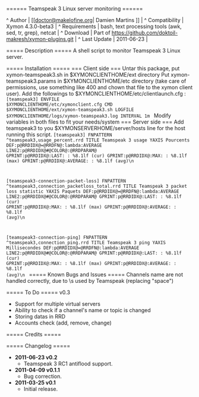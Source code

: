 ====== Teamspeak 3 Linux server monitoring ======

^ Author         | [[doctor@makelofine.org| Damien Martins ]]                    |
^ Compatibility  | Xymon 4.3.0-beta3                                             |
^ Requirements   | bash, text processing tools (awk, sed, tr, grep), netcat      |
^ Download       | Part of https://github.com/doktoil-makresh/xymon-plugins.git  |
^ Last Update    | 2011-06-23                                                    |

===== Description =====
A shell script to monitor Teamspeak 3 Linux server.

===== Installation =====
=== Client side ===
Untar this package, put xymon-teamspeak3.sh in $XYMONCLIENTHOME/ext directory
Put xymon-teamspeak3.params in $XYMONCLIENTHOME/etc directory (take care of permissions, use something like 400 and chown that file to the xymon client user). Add the followings to $XYMONCLIENTHOME/etc/clientlaunch.cfg :
<code>[teamspeak3]
        ENVFILE $XYMONCLIENTHOME/etc/xymonclient.cfg
        CMD $XYMONCLIENTHOME/ext/xymon-teamspeak3.sh
        LOGFILE $XYMONCLIENTHOME/logs/xymon-teamspeak3.log
        INTERVAL 1m
</code>
Modify variables in both files to fit your needs/system
=== Server side ===
Add teamspeak3 to you $XYMONSERVERHOME/server/hosts line for the host running this script.
<code>[teamspeak3]
        FNPATTERN ^teamspeak3,usage_percent.rrd
        TITLE Teamspeak 3 usage
        YAXIS Pourcents
        DEF:p@RRDIDX@=@RRDFN@:lambda:AVERAGE
        LINE2:p@RRDIDX@#@COLOR@:@RRDPARAM@
        GPRINT:p@RRDIDX@:LAST: \: %8.1lf (cur)
        GPRINT:p@RRDIDX@:MAX: \: %8.1lf (max)
        GPRINT:p@RRDIDX@:AVERAGE: \: %8.1lf (avg)\n

[teamspeak3-connection-packet-loss]
        FNPATTERN ^teamspeak3,connection_packetloss_total.rrd
        TITLE Teamspeak 3 packet loss statistic
        YAXIS Paquets
        DEF:p@RRDIDX@=@RRDFN@:lambda:AVERAGE
        LINE2:p@RRDIDX@#@COLOR@:@RRDPARAM@
        GPRINT:p@RRDIDX@:LAST: \: %8.1lf (cur)
        GPRINT:p@RRDIDX@:MAX: \: %8.1lf (max)
        GPRINT:p@RRDIDX@:AVERAGE: \: %8.1lf (avg)\n

[teamspeak3-connection-ping]
        FNPATTERN ^teamspeak3,connection_ping.rrd
        TITLE Teamspeak 3 ping
        YAXIS Millisecondes
        DEF:p@RRDIDX@=@RRDFN@:lambda:AVERAGE
        LINE2:p@RRDIDX@#@COLOR@:@RRDPARAM@
        GPRINT:p@RRDIDX@:LAST: \: %8.1lf (cur)
        GPRINT:p@RRDIDX@:MAX: \: %8.1lf (max)
        GPRINT:p@RRDIDX@:AVERAGE: \: %8.1lf (avg)\n
</code>
===== Known  Bugs and Issues =====
Channels name are not handled correctly, due to \s used by Teamspeak (replacing "space")

===== To Do =====
v0.3
  * Support for multiple virtual servers
  * Ability to check if a channel's name or topic is changed
  * Storing datas in RRD
  * Accounts check (add, remove, change)

===== Credits =====

===== Changelog =====

  * **2011-06-23 v0.2**
    * Teamspeak 3 RC1 antiflood support.
  * **2011-04-09 v0.1.1**
    * Bug correction.
  * **2011-03-25 v0.1**
    * Initial release.
